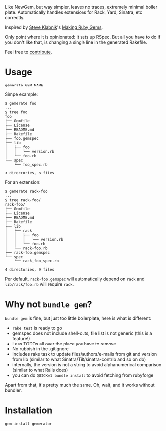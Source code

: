 Like NewGem, but way simpler, leaves no traces, extremely minimal boiler plate.
Automatically handles extensions for Rack, Yard, Sinatra, etc correctly.

Inspired by [Steve Klabnik](http://steveklabnik.com/)'s
[Making Ruby Gems](http://timelessrepo.com/making-ruby-gems).

Only point where it is opinionated: It sets up RSpec. But all you have to do if
you don't like that, is changing a single line in the generated Rakefile.

Feel free to [contribute](http://github.com/rkh/gemerator).

# Usage

    gemerate GEM_NAME

Simpe example:

    $ gemerate foo
    ...
    $ tree foo
    foo
    ├── Gemfile
    ├── License
    ├── README.md
    ├── Rakefile
    ├── foo.gemspec
    ├── lib
    │   ├── foo
    │   │   └── version.rb
    │   └── foo.rb
    └── spec
        └── foo_spec.rb

    3 directories, 8 files

For an extension:

    $ gemerate rack-foo
    ...
    $ tree rack-foo/
    rack-foo/
    ├── Gemfile
    ├── License
    ├── README.md
    ├── Rakefile
    ├── lib
    │   ├── rack
    │   │   ├── foo
    │   │   │   └── version.rb
    │   │   └── foo.rb
    │   └── rack-foo.rb
    ├── rack-foo.gemspec
    └── spec
        └── rack_foo_spec.rb

    4 directories, 9 files

Per default, `rack-foo.gemspec` will automatically depend on `rack` and
`lib/rack/foo.rb` will require `rack`.

# Why not `bundle gem`?

`bundle gem` is fine, but just too little boilerplate, here is what is
different:

* `rake test` is ready to go
* gemspec does not include shell-outs, file list is not generic (this is a
  feature!)
* Less TODOs all over the place you have to remove
* No rubbish in the .gitignore
* Includes rake task to update files/authors/e-mails from git and version from
  lib (similar to what Sinatra/Tilt/sinatra-contrib and so on do)
* internally, the version is not a string to avoid alphanumerical comparison
  (similar to what Rails does)
* you can do `QUICK=1 bundle install` to avoid fetching from rubyforge

Apart from that, it's pretty much the same. Oh, wait, and it works without
bundler.

# Installation

    gem install gemerator
